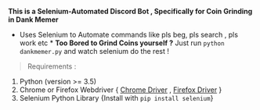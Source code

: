**This is a Selenium-Automated Discord Bot , Specifically for Coin Grinding in Dank Memer**
* Uses Selenium to Automate commands like pls beg, pls search , pls work etc *
**Too Bored to Grind Coins yourself ?** Just run `python dankmemer.py` and watch selenium do the rest !
>Requirements :
1. Python (version >= 3.5)
2. Chrome or Firefox Webdriver { [Chrome Driver](https://chromedriver.chromium.org/downloads) , [Firefox Driver](https://github.com/mozilla/geckodriver/releases) }
3. Selenium Python Library {Install with `pip install selenium`}


